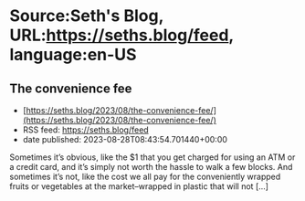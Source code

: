 # Source:Seth's Blog, URL:https://seths.blog/feed, language:en-US

## The convenience fee
 - [https://seths.blog/2023/08/the-convenience-fee/](https://seths.blog/2023/08/the-convenience-fee/)
 - RSS feed: https://seths.blog/feed
 - date published: 2023-08-28T08:43:54.701440+00:00

Sometimes it&#8217;s obvious, like the $1 that you get charged for using an ATM or a credit card, and it&#8217;s simply not worth the hassle to walk a few blocks. And sometimes it&#8217;s not, like the cost we all pay for the conveniently wrapped fruits or vegetables at the market&#8211;wrapped in plastic that will not [&#8230;]

